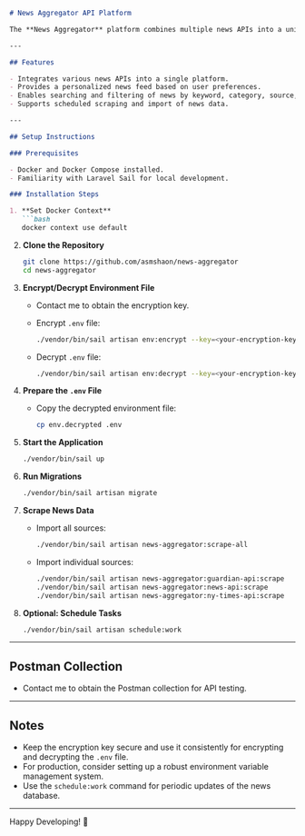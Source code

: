 ```markdown
# News Aggregator API Platform

The **News Aggregator** platform combines multiple news APIs into a unified experience, allowing users to browse, search, and personalize their news feed. This repository provides a streamlined setup for developers to get started quickly.

---

## Features

- Integrates various news APIs into a single platform.
- Provides a personalized news feed based on user preferences.
- Enables searching and filtering of news by keyword, category, source, and author.
- Supports scheduled scraping and import of news data.

---

## Setup Instructions

### Prerequisites

- Docker and Docker Compose installed.
- Familiarity with Laravel Sail for local development.

### Installation Steps

1. **Set Docker Context**
   ```bash
   docker context use default
   ```

2. **Clone the Repository**
   ```bash
   git clone https://github.com/asmshaon/news-aggregator
   cd news-aggregator
   ```

3. **Encrypt/Decrypt Environment File**
    - Contact me to obtain the encryption key.

    - Encrypt `.env` file:
      ```bash
      ./vendor/bin/sail artisan env:encrypt --key=<your-encryption-key> --force
      ```
    - Decrypt `.env` file:
      ```bash
      ./vendor/bin/sail artisan env:decrypt --key=<your-encryption-key> --filename=.env.decrypted --force
      ```

4. **Prepare the `.env` File**
    - Copy the decrypted environment file:
      ```bash
      cp env.decrypted .env
      ```

5. **Start the Application**
   ```bash
   ./vendor/bin/sail up
   ```

6. **Run Migrations**
   ```bash
   ./vendor/bin/sail artisan migrate
   ```

7. **Scrape News Data**
    - Import all sources:
      ```bash
      ./vendor/bin/sail artisan news-aggregator:scrape-all
      ```
    - Import individual sources:
      ```bash
      ./vendor/bin/sail artisan news-aggregator:guardian-api:scrape
      ./vendor/bin/sail artisan news-aggregator:news-api:scrape
      ./vendor/bin/sail artisan news-aggregator:ny-times-api:scrape
      ```

8. **Optional: Schedule Tasks**
   ```bash
   ./vendor/bin/sail artisan schedule:work
   ```

---

## Postman Collection

- Contact me to obtain the Postman collection for API testing.

---

## Notes

- Keep the encryption key secure and use it consistently for encrypting and decrypting the `.env` file.
- For production, consider setting up a robust environment variable management system.
- Use the `schedule:work` command for periodic updates of the news database.

---

Happy Developing! 🎉
```
